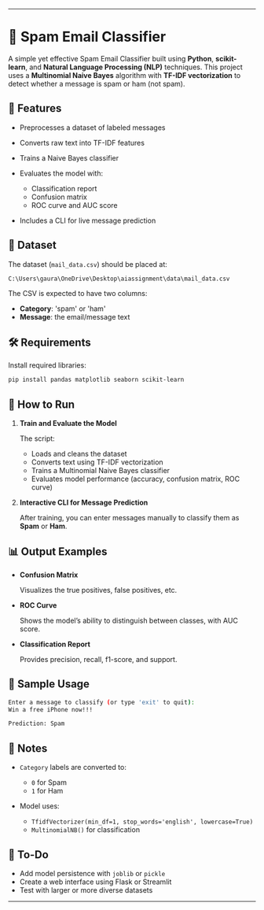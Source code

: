 
---

# 📧 Spam Email Classifier

A simple yet effective Spam Email Classifier built using **Python**, **scikit-learn**, and **Natural Language Processing (NLP)** techniques. This project uses a **Multinomial Naive Bayes** algorithm with **TF-IDF vectorization** to detect whether a message is spam or ham (not spam).

## 🧠 Features

* Preprocesses a dataset of labeled messages
* Converts raw text into TF-IDF features
* Trains a Naive Bayes classifier
* Evaluates the model with:

  * Classification report
  * Confusion matrix
  * ROC curve and AUC score
* Includes a CLI for live message prediction

## 📁 Dataset

The dataset (`mail_data.csv`) should be placed at:

```
C:\Users\gaura\OneDrive\Desktop\aiassignment\data\mail_data.csv
```

The CSV is expected to have two columns:

* **Category**: 'spam' or 'ham'
* **Message**: the email/message text

## 🛠️ Requirements

Install required libraries:

```bash
pip install pandas matplotlib seaborn scikit-learn
```

## 🚀 How to Run

1. **Train and Evaluate the Model**

   The script:

   * Loads and cleans the dataset
   * Converts text using TF-IDF vectorization
   * Trains a Multinomial Naive Bayes classifier
   * Evaluates model performance (accuracy, confusion matrix, ROC curve)

2. **Interactive CLI for Message Prediction**

   After training, you can enter messages manually to classify them as **Spam** or **Ham**.

## 📊 Output Examples

* **Confusion Matrix**

  Visualizes the true positives, false positives, etc.

* **ROC Curve**

  Shows the model’s ability to distinguish between classes, with AUC score.

* **Classification Report**

  Provides precision, recall, f1-score, and support.

## 🧪 Sample Usage

```bash
Enter a message to classify (or type 'exit' to quit): 
Win a free iPhone now!!!

Prediction: Spam
```

## 🧼 Notes

* `Category` labels are converted to:

  * `0` for Spam
  * `1` for Ham

* Model uses:

  * `TfidfVectorizer(min_df=1, stop_words='english', lowercase=True)`
  * `MultinomialNB()` for classification

## 📌 To-Do

* Add model persistence with `joblib` or `pickle`
* Create a web interface using Flask or Streamlit
* Test with larger or more diverse datasets

---


